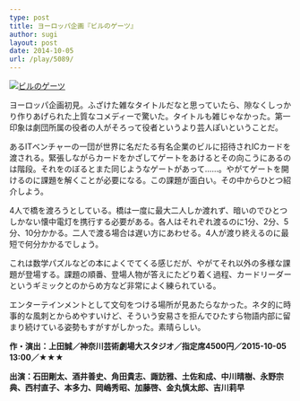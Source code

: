 ```yaml
---
type: post
title: ヨーロッパ企画『ビルのゲーツ』
author: sugi
layout: post
date: 2014-10-05
url: /play/5089/
---
```

<a href="http://i0.wp.com/asharpminor.com/wp-content/uploads/2014/10/tirashi.jpg" onclick="_gaq.push(['_trackEvent', 'outbound-article', 'http://asharpminor.com/wp-content/uploads/2014/10/tirashi.jpg', '']);" ><img src="http://i0.wp.com/asharpminor.com/wp-content/uploads/2014/10/tirashi.jpg?resize=212%2C300" alt="ビルのゲーツ" class="alignleft size-medium wp-image-5090" data-recalc-dims="1" /></a>

ヨーロッパ企画初見。ふざけた雑なタイトルだなと思っていたら、隙なくしっかり作りあげられた上質なコメディーで驚いた。タイトルも雑じゃなかった。第一印象は劇団所属の役者の人がそろって役者というより芸人ぽいということだ。

あるITベンチャーの一団が世界に名だたる有名企業のビルに招待されICカードを渡される。緊張しながらカードをかざしてゲートをあけるとその向こうにあるのは階段。それをのぼるとまた同じようなゲートがあって……。やがてゲートを開けるのに課題を解くことが必要になる。この課題が面白い。その中からひとつ紹介しよう。

4人で橋を渡ろうとしている。橋は一度に最大二人しか渡れず、暗いのでひとつしかない懐中電灯を携行する必要がある。各人はそれぞれ渡るのに1分、2分、5分、10分かかる。二人で渡る場合は遅い方にあわせる。4人が渡り終えるのに最短で何分かかるでしょう。

これは数学パズルなどの本によくでてくる感じだが、やがてそれ以外の多様な課題が登場する。課題の順番、登場人物が答えにたどり着く過程、カードリーダーというギミックとのからめ方など非常によく練られている。

エンターテインメントとして文句をつける場所が見あたらなかった。ネタ的に時事的な風刺とからめやすいけど、そういう安易さを拒んでひたすら物語内部に留まり続けている姿勢もすがすがしかった。素晴らしい。

**作・演出：上田誠／神奈川芸術劇場大スタジオ／指定席4500円／2015-10-05 13:00／★★★**

**出演：石田剛太、酒井善史、角田貴志、諏訪雅、土佐和成、中川晴樹、永野宗典、西村直子、本多力、岡嶋秀昭、加藤啓、金丸慎太郎、吉川莉早**
